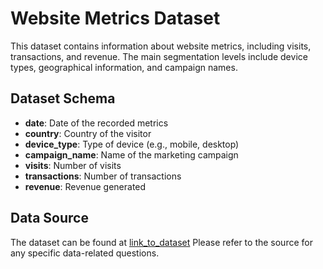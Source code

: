 # Website Metrics Dataset

This dataset contains information about website metrics, including visits, transactions, and revenue. The main segmentation levels include device types, geographical information, and campaign names.

## Dataset Schema

- **date**: Date of the recorded metrics
- **country**: Country of the visitor
- **device_type**: Type of device (e.g., mobile, desktop)
- **campaign_name**: Name of the marketing campaign
- **visits**: Number of visits
- **transactions**: Number of transactions
- **revenue**: Revenue generated

## Data Source

The dataset can be found at [link_to_dataset](bigquery-public-data.google_analytics_sample.ga_sessions_20170801) Please refer to the source for any specific data-related questions.


